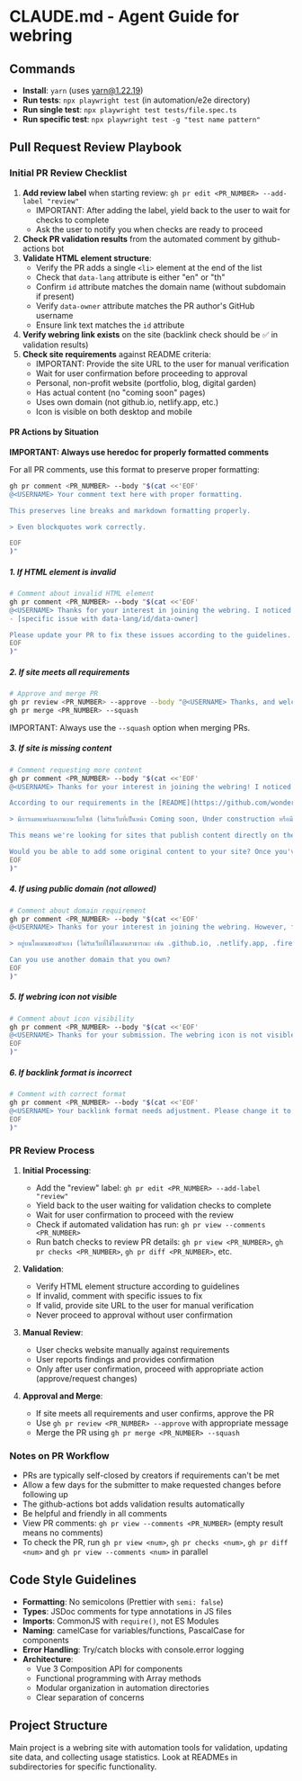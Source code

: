 # CLAUDE.md - Agent Guide for webring

## Commands
- **Install**: `yarn` (uses yarn@1.22.19)
- **Run tests**: `npx playwright test` (in automation/e2e directory)
- **Run single test**: `npx playwright test tests/file.spec.ts`
- **Run specific test**: `npx playwright test -g "test name pattern"`

## Pull Request Review Playbook

### Initial PR Review Checklist
1. **Add review label** when starting review: `gh pr edit <PR_NUMBER> --add-label "review"`
   - IMPORTANT: After adding the label, yield back to the user to wait for checks to complete
   - Ask the user to notify you when checks are ready to proceed
2. **Check PR validation results** from the automated comment by github-actions bot
3. **Validate HTML element structure**:
   - Verify the PR adds a single `<li>` element at the end of the list
   - Check that `data-lang` attribute is either "en" or "th"
   - Confirm `id` attribute matches the domain name (without subdomain if present)
   - Verify `data-owner` attribute matches the PR author's GitHub username
   - Ensure link text matches the `id` attribute
4. **Verify webring link exists** on the site (backlink check should be ✅ in validation results)
5. **Check site requirements** against README criteria:
   - IMPORTANT: Provide the site URL to the user for manual verification
   - Wait for user confirmation before proceeding to approval
   - Personal, non-profit website (portfolio, blog, digital garden)
   - Has actual content (no "coming soon" pages)
   - Uses own domain (not github.io, netlify.app, etc.)
   - Icon is visible on both desktop and mobile

#### PR Actions by Situation

**IMPORTANT: Always use heredoc for properly formatted comments**

For all PR comments, use this format to preserve proper formatting:
```bash
gh pr comment <PR_NUMBER> --body "$(cat <<'EOF'
@<USERNAME> Your comment text here with proper formatting.

This preserves line breaks and markdown formatting properly.

> Even blockquotes work correctly.

EOF
)"
```

##### 1. If HTML element is invalid

```bash
# Comment about invalid HTML element
gh pr comment <PR_NUMBER> --body "$(cat <<'EOF'
@<USERNAME> Thanks for your interest in joining the webring. I noticed some issues with your HTML element:
- [specific issue with data-lang/id/data-owner]

Please update your PR to fix these issues according to the guidelines.
EOF
)"
```

##### 2. If site meets all requirements

```bash
# Approve and merge PR
gh pr review <PR_NUMBER> --approve --body "@<USERNAME> Thanks, and welcome to the webring!"
gh pr merge <PR_NUMBER> --squash
```

IMPORTANT: Always use the `--squash` option when merging PRs.

##### 3. If site is missing content

```bash
# Comment requesting more content
gh pr comment <PR_NUMBER> --body "$(cat <<'EOF'
@<USERNAME> Thanks for your interest in joining the webring! I noticed your website currently appears to mainly link to other platforms without having much original content directly on the site itself.

According to our requirements in the [README](https://github.com/wonderfulsoftware/webring?tab=readme-ov-file#%E0%B8%A3%E0%B9%88%E0%B8%A7%E0%B8%A1%E0%B8%A7%E0%B8%87), websites in the webring should:

> มีการเผยแพร่ผลงานบนเว็บไซต์ (ไม่รับเว็บที่เป็นหน้า Coming soon, Under construction หรือมีแค่ลิงค์ไปยังโซเชียลเน็ตเวิร์ค)

This means we're looking for sites that publish content directly on the website itself, rather than just linking to content on other platforms.

Would you be able to add some original content to your site? Once you've added some content, please let me know so we can take another look. Thanks!
EOF
)"
```

##### 4. If using public domain (not allowed)

```bash
# Comment about domain requirement
gh pr comment <PR_NUMBER> --body "$(cat <<'EOF'
@<USERNAME> Thanks for your interest in joining the webring. However, for this webring you need your own domain as specified in the rules:

> อยู่บนโดเมนของตัวเอง (ไม่รับเว็บที่ใช้โดเมนสาธารณะ เช่น .github.io, .netlify.app, .firebaseapp.com หรือ .web.app)

Can you use another domain that you own?
EOF
)"
```

##### 5. If webring icon not visible

```bash
# Comment about icon visibility
gh pr comment <PR_NUMBER> --body "$(cat <<'EOF'
@<USERNAME> Thanks for your submission. The webring icon is not visible in light/dark mode. Please ensure it's visible in all color schemes.
EOF
)"
```

##### 6. If backlink format is incorrect

```bash
# Comment with correct format
gh pr comment <PR_NUMBER> --body "$(cat <<'EOF'
@<USERNAME> Your backlink format needs adjustment. Please change it to: `https://webring.wonderful.software#yourdomain.com` without https:// in the fragment identifier.
EOF
)"
```

### PR Review Process
1. **Initial Processing**:
   - Add the "review" label: `gh pr edit <PR_NUMBER> --add-label "review"`
   - Yield back to the user waiting for validation checks to complete
   - Wait for user confirmation to proceed with the review
   - Check if automated validation has run: `gh pr view --comments <PR_NUMBER>`
   - Run batch checks to review PR details: `gh pr view <PR_NUMBER>`, `gh pr checks <PR_NUMBER>`, `gh pr diff <PR_NUMBER>`, etc.

2. **Validation**:
   - Verify HTML element structure according to guidelines
   - If invalid, comment with specific issues to fix
   - If valid, provide site URL to the user for manual verification
   - Never proceed to approval without user confirmation
   
3. **Manual Review**:
   - User checks website manually against requirements
   - User reports findings and provides confirmation
   - Only after user confirmation, proceed with appropriate action (approve/request changes)
   
4. **Approval and Merge**:
   - If site meets all requirements and user confirms, approve the PR
   - Use `gh pr review <PR_NUMBER> --approve` with appropriate message
   - Merge the PR using `gh pr merge <PR_NUMBER> --squash`

### Notes on PR Workflow
- PRs are typically self-closed by creators if requirements can't be met
- Allow a few days for the submitter to make requested changes before following up
- The github-actions bot adds validation results automatically
- Be helpful and friendly in all comments
- View PR comments: `gh pr view --comments <PR_NUMBER>` (empty result means no comments)
- To check the PR, run `gh pr view <num>`, `gh pr checks <num>`, `gh pr diff <num>` and `gh pr view --comments <num>` in parallel

## Code Style Guidelines
- **Formatting**: No semicolons (Prettier with `semi: false`)
- **Types**: JSDoc comments for type annotations in JS files
- **Imports**: CommonJS with `require()`, not ES Modules
- **Naming**: camelCase for variables/functions, PascalCase for components
- **Error Handling**: Try/catch blocks with console.error logging
- **Architecture**: 
  - Vue 3 Composition API for components
  - Functional programming with Array methods
  - Modular organization in automation directories
  - Clear separation of concerns

## Project Structure
Main project is a webring site with automation tools for validation, updating site data, and collecting usage statistics. Look at READMEs in subdirectories for specific functionality.